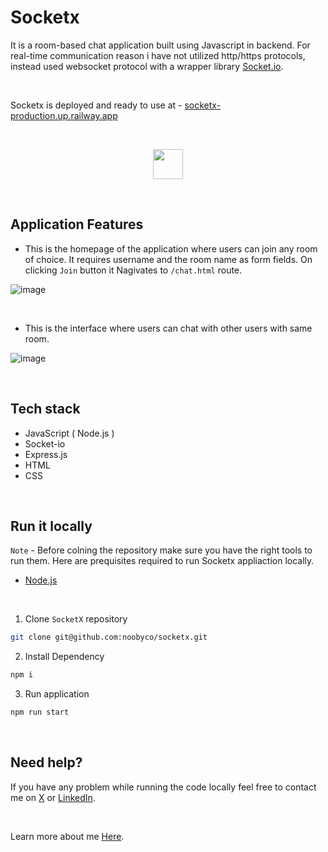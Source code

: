 # Socketx

It is a room-based chat application built using Javascript in backend. For real-time communication reason i have not utilized http/https protocols, instead used websocket protocol with a wrapper library [Socket.io](https://www.npmjs.com/package/socket.io).

<br>

Socketx is deployed and ready to use at - [socketx-production.up.railway.app](https://socketx-production.up.railway.app/)

<br>

<p align="center">
  <img height="48" width="48" src="https://github.com/noobyco/socketx/assets/59837486/50477e1a-06c4-46cb-85ce-36f2d26e1909" />
</p>

<br>

## Application Features

- This is the homepage of the application where users can join any room of choice. It requires username and the room name as form fields. On clicking `Join` button it Nagivates to `/chat.html` route.

![image](https://github.com/noobyco/socketx/assets/59837486/e105fdc5-999e-46fd-925c-c1ef4999fd72)

<br>

- This is the interface where users can chat with other users with same room.

![image](https://github.com/noobyco/socketx/assets/59837486/a938eae3-8bdd-486d-a5a2-f329df429e9c)

<br>

## Tech stack

- JavaScript ( Node.js )
- Socket-io
- Express.js
- HTML
- CSS


<br>

## Run it locally

`Note` - Before colning the repository make sure you have the right tools to run them. Here are prequisites required to run Socketx appliaction locally.
- [Node.js](https://nodejs.org/en)

<br>

1. Clone `SocketX` repository

```bash
git clone git@github.com:noobyco/socketx.git
```
2. Install Dependency

```bash
npm i
```

3. Run application

```bash
npm run start
```

<br>

## Need help?

If you have any problem while running the code locally feel free to contact me on [X](https://x.com/noobyco) or [LinkedIn](https://www.linkedin.com/in/shekh-md-moinuddin/).

<br>

Learn more about me [Here](https://smmoinuddin.tech).
